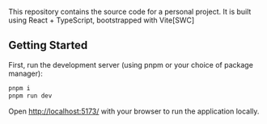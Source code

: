 This repository contains the source code for a personal project. It is built using React + TypeScript, bootstrapped with Vite[SWC]

## Getting Started

First, run the development server (using pnpm or your choice of package manager):

```bash
pnpm i
pnpm run dev
```

Open [http://localhost:5173/](http://localhost:5173/) with your browser to run the application locally.
